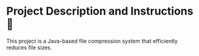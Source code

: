 # Project Description and Instructions 📄
This project is a Java-based file compression system that efficiently reduces file sizes.
